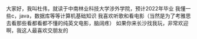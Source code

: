 大家好，我叫杜伟，就读于中南林业科技大学涉外学院，预计2022年毕业
我懂一些c，java，数据库等等计算机基础知识
我喜欢听歌和看电影（当然是为了考雅思去看那些看都看都不懂的纯英文电影，脑阔疼）
如果你来长沙找我玩，非常欢迎啊，我这人最喜欢交朋友的
